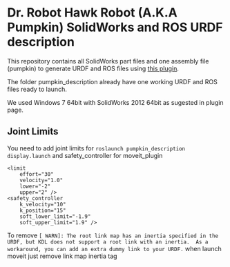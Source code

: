 Dr. Robot Hawk Robot (A.K.A Pumpkin) SolidWorks and ROS URDF description
==============================================================

This repository contains all SolidWorks part files and one assembly file (pumpkin) to generate URDF and ROS files using [this plugin](http://wiki.ros.org/sw_urdf_exporter).

The folder pumpkin_description already have one working URDF and ROS files ready to launch.

We used Windows 7 64bit with SolidWorks 2012 64bit as sugested in plugin page.

Joint Limits
------------

You need to add joint limits for `roslaunch pumpkin_description display.launch` and safety\_controller for moveit\_plugin

    <limit
        effort="30"
        velocity="1.0"
        lower="-2"
        upper="2" />
    <safety_controller
        k_velocity="10"
        k_position="15"
        soft_lower_limit="-1.9"
        soft_upper_limit="1.9" />

To remove `[ WARN]: The root link map has an inertia specified in the URDF, but KDL does not support a root link with an inertia.  As a workaround, you can add an extra dummy link to your URDF.` when launch moveit just remove link map inertia tag
